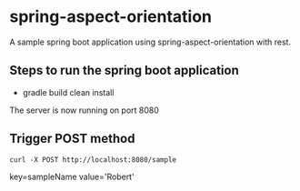 # spring-aspect-orientation
A sample spring boot application using spring-aspect-orientation with rest.

## Steps to run the spring boot application
- gradle build clean install

The server is now running on port 8080


## Trigger POST method
```curl -X POST http://localhost:8080/sample```

key=sampleName     value='Robert'
